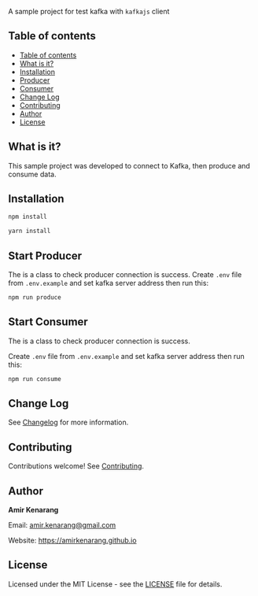 A sample project for test kafka with `kafkajs` client

## Table of contents

- [Table of contents](#table-of-contents)
- [What is it?](#what-is-it)
- [Installation](#installation)
- [Producer](#start-producer)
- [Consumer](#start-consumer)
- [Change Log](#change-log)
- [Contributing](#contributing)
- [Author](#author)
- [License](#license)

## What is it?

This sample project was developed to connect to Kafka, then produce and consume data.

## Installation

```bash
npm install
```

```bash
yarn install
```

## Start Producer

The is a class to check producer connection is success.
Create `.env` file from `.env.example` and set kafka server address then run this:

```bash
npm run produce
```

## Start Consumer

The is a class to check producer connection is success.

Create `.env` file from `.env.example` and set kafka server address then run this:

```bash
npm run consume
```

## Change Log

See [Changelog](CHANGELOG.md) for more information.

## Contributing

Contributions welcome! See [Contributing](CONTRIBUTING.md).

## Author

**Amir Kenarang**

Email: amir.kenarang@gmail.com

Website: https://amirkenarang.github.io

## License

Licensed under the MIT License - see the [LICENSE](LICENSE) file for details.
